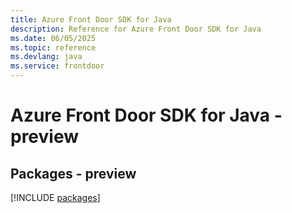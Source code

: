 ```yaml
---
title: Azure Front Door SDK for Java
description: Reference for Azure Front Door SDK for Java
ms.date: 06/05/2025
ms.topic: reference
ms.devlang: java
ms.service: frontdoor
---
```

# Azure Front Door SDK for Java - preview
## Packages - preview
[!INCLUDE [packages](front-door-index.md)]